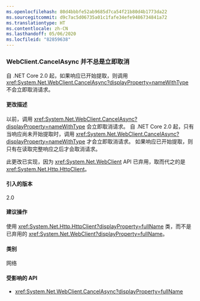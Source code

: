 ```yaml
---
ms.openlocfilehash: 80d4bbbfe52ab9685d7ca54f21b80d4b1773da22
ms.sourcegitcommit: d9c7ac5d06735a01c1fafe34efe9486734841a72
ms.translationtype: HT
ms.contentlocale: zh-CN
ms.lasthandoff: 05/06/2020
ms.locfileid: "82859638"
---
```

### <a name="webclientcancelasync-doesnt-always-cancel-immediately"></a>WebClient.CancelAsync 并不总是立即取消

自 .NET Core 2.0 起，如果响应已开始提取，则调用 <xref:System.Net.WebClient.CancelAsync?displayProperty=nameWithType> 不会立即取消请求。

#### <a name="change-description"></a>更改描述

以前，调用 <xref:System.Net.WebClient.CancelAsync?displayProperty=nameWithType> 会立即取消请求。 自 .NET Core 2.0 起，只有当响应尚未开始提取时，调用 <xref:System.Net.WebClient.CancelAsync?displayProperty=nameWithType> 才会立即取消请求。 如果响应已开始提取，则只有在读取完整响应之后才会取消请求。

此更改已实现，因为 <xref:System.Net.WebClient> API 已弃用，取而代之的是 <xref:System.Net.Http.HttpClient>。

#### <a name="version-introduced"></a>引入的版本

2.0

#### <a name="recommended-action"></a>建议操作

使用 <xref:System.Net.Http.HttpClient?displayProperty=fullName> 类，而不是已弃用的 <xref:System.Net.WebClient?displayProperty=fullName>。

#### <a name="category"></a>类别

网络

#### <a name="affected-apis"></a>受影响的 API

- <xref:System.Net.WebClient.CancelAsync?displayProperty=fullName>

<!--

#### Affected APIs

- `M:System.Net.WebClient.CancelAsync`

-->
